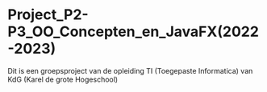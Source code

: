 # Project_P2-P3_OO_Concepten_en_JavaFX(2022-2023)
Dit is een groepsproject van de opleiding TI (Toegepaste Informatica) van KdG (Karel de grote Hogeschool)
